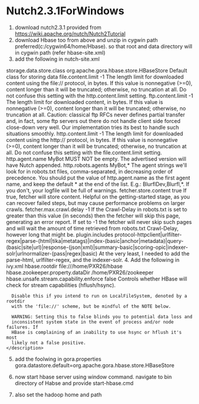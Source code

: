 # Nutch2.3.1ForWindows

1. download nutch2.3.1 provided from 
https://wiki.apache.org/nutch/Nutch2Tutorial
2. download Hbase too from above and unzip in cygwin path preferred(c:/cygwin64/home/Hbase). so that root and data directory will in cygwin path (refer hbase-site.xml)
3. add the following in nutch-site.xml
<?xml version="1.0"?>
<?xml-stylesheet type="text/xsl" href="configuration.xsl"?>
<!--
 Licensed to the Apache Software Foundation (ASF) under one or more
 contributor license agreements.  See the NOTICE file distributed with
 this work for additional information regarding copyright ownership.
 The ASF licenses this file to You under the Apache License, Version 2.0
 (the "License"); you may not use this file except in compliance with
 the License.  You may obtain a copy of the License at

     http://www.apache.org/licenses/LICENSE-2.0

 Unless required by applicable law or agreed to in writing, software
 distributed under the License is distributed on an "AS IS" BASIS,
 WITHOUT WARRANTIES OR CONDITIONS OF ANY KIND, either express or implied.
 See the License for the specific language governing permissions and
 limitations under the License.
-->

<!-- Put site-specific property overrides in this file. -->

<configuration>

<property>
 <name>storage.data.store.class</name>
 <value>org.apache.gora.hbase.store.HBaseStore</value>
 <description>Default class for storing data</description>
</property>


<property>
  <name>file.content.limit</name>
  <value>-1</value>
  <description>The length limit for downloaded content using the file://
  protocol, in bytes. If this value is nonnegative (>=0), content longer
  than it will be truncated; otherwise, no truncation at all. Do not
  confuse this setting with the http.content.limit setting.
  </description>
</property>

<property>
  <name>ftp.content.limit</name>
  <value>-1</value>
  <!-- <value>65536</value> -->
  <description>The length limit for downloaded content, in bytes.
  If this value is nonnegative (>=0), content longer than it will be truncated;
  otherwise, no truncation at all.
  Caution: classical ftp RFCs never defines partial transfer and, in fact,
  some ftp servers out there do not handle client side forced close-down very
  well. Our implementation tries its best to handle such situations smoothly.
  </description>
</property>

<property>
  <name>http.content.limit</name>
  <value>-1</value>
  <description>The length limit for downloaded content using the http://
  protocol, in bytes. If this value is nonnegative (>=0), content longer
  than it will be truncated; otherwise, no truncation at all. Do not
  confuse this setting with the file.content.limit setting.
  </description>
</property>




<property>
 <name>http.agent.name</name>
 <value>MyBot</value>
 <description>MUST NOT be empty. The advertised version will have Nutch appended.</description>
</property>
<property>
 <name>http.robots.agents</name>
 <value>MyBot,*</value>
 <description>The agent strings we'll look for in robots.txt files,
 comma-separated, in decreasing order of precedence. You should
 put the value of http.agent.name as the first agent name, and keep the
 default * at the end of the list. E.g.: BlurflDev,Blurfl,*. If you don't, your logfile will be full of warnings.
 </description>
</property>
<property>
 <name>fetcher.store.content</name>
 <value>true</value>
 <description>If true, fetcher will store content. Helpful on the getting-started stage, as you can recover failed steps, but may cause performance problems on larger crawls.</description>
</property>

<property>
 <name>fetcher.max.crawl.delay</name>
 <value>-1</value>
 <description>
 If the Crawl-Delay in robots.txt is set to greater than this value (in
 seconds) then the fetcher will skip this page, generating an error report. If set to -1 the fetcher will never skip such pages and will wait the amount of time retrieved from robots.txt Crawl-Delay, however long that might be.
 </description>
</property>

<!-- Applicable plugins-->
 <property>
 <name>plugin.includes</name>
 <value>protocol-httpclient|urlfilter-regex|parse-(html|tika|metatags)|index-(basic|anchor|metadata)|query-(basic|site|url)|response-(json|xml)|summary-basic|scoring-opic|indexer-solr|urlnormalizer-(pass|regex|basic)</value>
<description> At the very least, I needed to add the parse-html, urlfilter-regex, and the indexer-solr.
</description>
 </property>

</configuration>
 4. Add the following in ivy.xml
 
 <configuration>
  <property>
    <name>hbase.rootdir</name>
    <value>file:///home/PXR26/hbase</value>
  </property>
  <property>
    <name>hbase.zookeeper.property.dataDir</name>
    <value>/home/PXR26/zookeeper</value>
  </property>
  <property>
    <name>hbase.unsafe.stream.capability.enforce</name>
    <value>false</value>
    <description>
      Controls whether HBase will check for stream capabilities (hflush/hsync).

      Disable this if you intend to run on LocalFileSystem, denoted by a rootdir
      with the 'file://' scheme, but be mindful of the NOTE below.

      WARNING: Setting this to false blinds you to potential data loss and
      inconsistent system state in the event of process and/or node failures. If
      HBase is complaining of an inability to use hsync or hflush it's most
      likely not a false positive.
    </description>
  </property>
</configuration>

5. add the foolwing in gora.properties 
gora.datastore.default=org.apache.gora.hbase.store.HBaseStore

6. now start hbase server using window command. navigate  to bin directory of Habse and provide start-hbase.cmd

7. also set  the hadoop home and path
